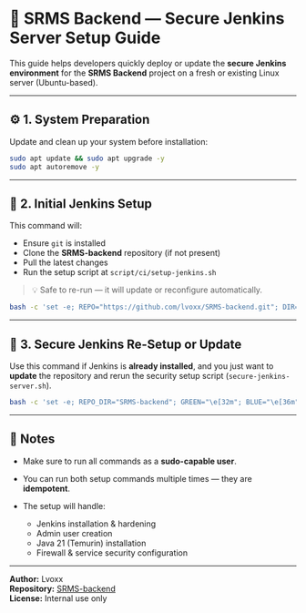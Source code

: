 # 🧩 SRMS Backend — Secure Jenkins Server Setup Guide

This guide helps developers quickly deploy or update the **secure Jenkins environment** for the **SRMS Backend** project on a fresh or existing Linux server (Ubuntu-based).

---

## ⚙️ 1. System Preparation

Update and clean up your system before installation:

```bash
sudo apt update && sudo apt upgrade -y
sudo apt autoremove -y
````

---

## 🧱 2. Initial Jenkins Setup

This command will:

* Ensure `git` is installed
* Clone the **SRMS-backend** repository (if not present)
* Pull the latest changes
* Run the setup script at `script/ci/setup-jenkins.sh`

> 💡 Safe to re-run — it will update or reconfigure automatically.

```bash
bash -c 'set -e; REPO="https://github.com/lvoxx/SRMS-backend.git"; DIR="SRMS-backend"; if ! command -v git &>/dev/null; then echo "Installing git..."; sudo apt-get update -qq && sudo apt-get install -y git; fi; if [ ! -d "$DIR/.git" ]; then git clone --filter=blob:none --sparse "$REPO" "$DIR"; fi; cd "$DIR"; git pull --force origin main; git sparse-checkout set script; bash ./script/ci/setup-jenkins.sh'
```

---

## 🔄 3. Secure Jenkins Re-Setup or Update

Use this command if Jenkins is **already installed**, and you just want to **update** the repository and rerun the security setup script (`secure-jenkins-server.sh`).

```bash
bash -c 'set -e; REPO_DIR="SRMS-backend"; GREEN="\e[32m"; BLUE="\e[36m"; YELLOW="\e[33m"; RESET="\e[0m"; echo -e "${BLUE}🔄 Updating repository...${RESET}"; cd "$REPO_DIR" && git fetch origin main && LOCAL=$(git rev-parse HEAD) && REMOTE=$(git rev-parse origin/main); if [ "$LOCAL" != "$REMOTE" ]; then echo -e "${YELLOW}📥 New update detected. Pulling changes...${RESET}"; git reset --hard origin/main; else echo -e "${GREEN}✅ Already up to date.${RESET}"; fi; SCRIPT="./script/ci/secure-jenkins-server.sh"; if [ -f "$SCRIPT" ]; then echo -e "${BLUE}🚀 Running Jenkins secure setup script...${RESET}"; chmod +x "$SCRIPT" && bash "$SCRIPT"; else echo -e "${YELLOW}⚠️ Script not found at $SCRIPT${RESET}"; fi'
```

---

## 🧾 Notes

* Make sure to run all commands as a **sudo-capable user**.
* You can run both setup commands multiple times — they are **idempotent**.
* The setup will handle:

  * Jenkins installation & hardening
  * Admin user creation
  * Java 21 (Temurin) installation
  * Firewall & service security configuration

---

**Author:** Lvoxx </br>
**Repository:** [SRMS-backend](https://github.com/lvoxx/SRMS-backend) </br>
**License:** Internal use only 